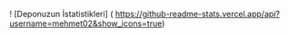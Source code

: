 ! [Deponuzun İstatistikleri] ( https://github-readme-stats.vercel.app/api?username=mehmet02&show_icons=true)
